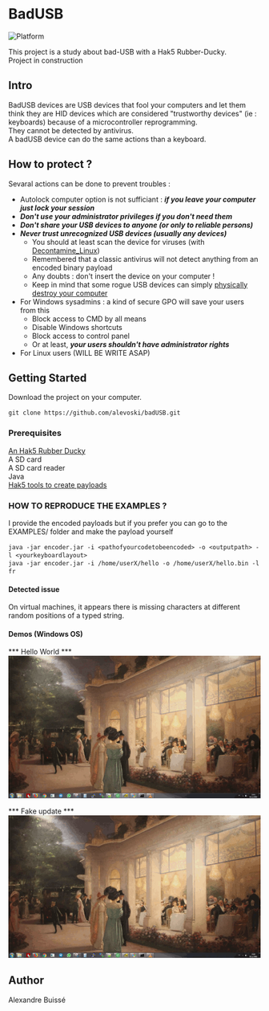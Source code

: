 # BadUSB
![Platform](https://img.shields.io/badge/plateform-windows%20%7C%20linux-lightgrey.svg)  

This project is a study about bad-USB with a Hak5 Rubber-Ducky.  
Project in construction  

## Intro ##
BadUSB devices are USB devices that fool your computers and let them think they are
HID devices which are considered "trustworthy devices" (ie : keyboards) because of a microcontroller reprogramming.  
They cannot be detected by antivirus.  
A badUSB device can do the same actions than a keyboard.

## How to protect ? ##
Sevaral actions can be done to prevent troubles :  
 - Autolock computer option is not sufficiant : ***if you leave your computer just lock your session***  
 - ***Don't use your administrator privileges if you don't need them***  
 - ***Don't share your USB devices to anyone (or only to reliable persons)***
 - ***Never trust unrecognized USB devices (usually any devices)***  
    - You should at least scan the device for viruses (with [Decontamine_Linux](https://github.com/alevoski/decontamine_Linux))  
    - Remembered that a classic antivirus will not detect anything from an encoded binary payload  
    - Any doubts : don't insert the device on your computer !  
    - Keep in mind that some rogue USB devices can simply [physically destroy your computer](https://thehackernews.com/2016/09/usb-kill-computer.html)  
- For Windows sysadmins : a  kind of secure GPO will save your users from this
    - Block access to CMD by all means 
    - Disable Windows shortcuts
    - Block access to control panel 
    - Or at least, ***your users shouldn't have administrator rights***
- For Linux users (WILL BE WRITE ASAP)  

## Getting Started
Download the project on your computer.
```
git clone https://github.com/alevoski/badUSB.git
```

### Prerequisites
[An Hak5 Rubber Ducky](https://shop.hak5.org/products/usb-rubber-ducky-deluxe)  
A SD card  
A SD card reader  
Java  
[Hak5 tools to create payloads](https://github.com/hak5darren/USB-Rubber-Ducky)  

### HOW TO REPRODUCE THE EXAMPLES ?
I provide the encoded payloads but if you prefer you can go to the EXAMPLES/ folder and make the payload yourself  
```
java -jar encoder.jar -i <pathofyourcodetobeencoded> -o <outputpath> -l <yourkeyboardlayout>
java -jar encoder.jar -i /home/userX/hello -o /home/userX/hello.bin -l fr
```

#### Detected issue #####
On virtual machines, it appears there is missing characters at different random positions of a typed string.  

#### Demos (Windows OS)  
*** Hello World ***  
![](EXAMPLES/Windows/1-Hello_World/hello.gif)  

*** Fake update ***  
![](EXAMPLES/Windows/3-Fake_Update/fake.gif)  

## Author
Alexandre Buissé



